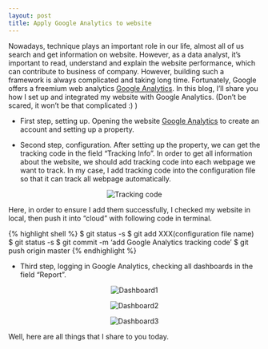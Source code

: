 ```yaml
---
layout: post
title: Apply Google Analytics to website
---
```


Nowadays, technique plays an important role in our life, almost all of us search 
and get information on website. However, as a data analyst, it’s important to 
read, understand and explain the website performance, which can contribute to 
business of company. However, building such a framework is always complicated 
and taking long time. Fortunately, Google offers a freemium web analytics 
[Google Analytics][Google Analytics]. In this blog, I’ll share you how I 
set up and integrated my website with Google Analytics. (Don’t be scared, it 
won’t be that complicated :) )

- First step, setting up. Opening the website [Google Analytics][Google Analytics] 
to create an account and setting up a property. 

- Second step, configuration. After setting up the property, we can get the 
tracking code in the field “Tracking Info”. In order to get all information 
about the website, we should add tracking code into each webpage we want to 
track. In my case, I add tracking code into the configuration file so that it 
can track all webpage automatically.

<p align="center">
  <img alt="Tracking code" src="{{ site.baseurl }}/images/20161018-tracking-code.png"/>
</p>

Here, in order to ensure I add them successfully, I checked my website in local, 
then push it into “cloud” with following code in terminal.

{% highlight shell %}
  $ git status -s
  $ git add XXX(configuration file name)
  $ git status -s
  $ git commit -m ‘add Google Analytics tracking code’
  $ git push origin master
{% endhighlight %}

- Third step, logging in Google Analytics, checking all dashboards in the field 
“Report”.

<p align="center">
  <img alt="Dashboard1" src="{{ site.baseurl }}/images/20161018-dashboard1.png"/>
</p>  

<p align="center">
  <img alt="Dashboard2" src="{{ site.baseurl }}/images/20161018-dashboard2.png"/>
</p>

<p align="center">                                                              
  <img alt="Dashboard3" src="{{ site.baseurl }}/images/20161018-dashboard3.png"/>
</p> 

Well, here are all things that I share to you today.

[Google Analytics]:https://www.google.com/analytics

